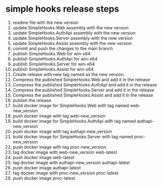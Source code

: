 # simple hooks release steps

1. readme file with the new version
2. update SimpleHooks.Web assembly with the new version
3. update SimpleHooks.AuthApi assembly with the new version
4. update SimpleHooks.Server assembly with the new version
5. update SimpleHooks.Assist assembly with the new version
6. commit and push the changes to the main branch
7. publish SimpleHooks.Web for win-x64
8. publish SimpleHooks.AuthApi for win-x64
9. publish SimpleHooks.Server for win-x64
10. publish SimpleHooks.Assist for win-x64
11. Create release with new tag named as the new version.
12. Compress the published SimpleHooks.Web and add it in the release
13. Compress the published SimpleHooks.AuthApi and add it in the release
14. Compress the published SimpleHooks.Server and add it in the release
15. Compress the published SimpleHooks.Assist and add it in the release
16. publish the release
17. build docker image for SimpleHooks.Web with tag named web-new_version
18. push docker image with tag web-new_version
19. build docker image for SimpleHooks.AuthApi with tag named authapi-new_version
20. push docker image with tag authapi-new_version
21. build docker image for SimpleHooks.Server with tag named proc-new_version
22. push docker image with tag proc-new_version
23. tag docker image with web-new_version web-latest
24. push docker image web-latest
25. tag docker image with authapi-new_version authapi-latest
26. push docker image authapi-latest
27. tag docker image with proc-new_version proc-latest
28. push docker image proc-latest
